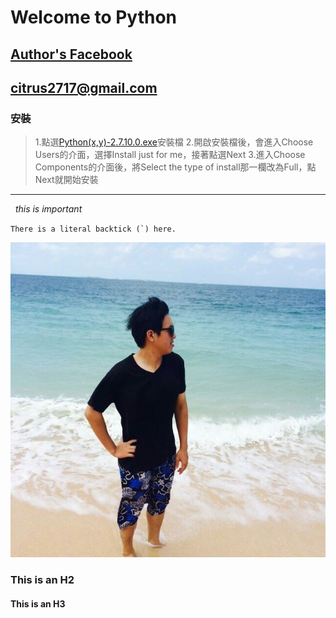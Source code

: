 # Welcome to Python 

## [Author's Facebook](https://www.facebook.com/chen.han.3597 "title")
## <citrus2717@gmail.com>

### 安裝

>1.點選[Python(x,y)-2.7.10.0.exe](http://ftp.ntua.gr/pub/devel/pythonxy/Python(x,y)-2.7.10.0.exe)安裝檔
>2.開啟安裝檔後，會進入Choose Users的介面，選擇Install just for me，接著點選Next
>3.進入Choose Components的介面後，將Select the type of install那一欄改為Full，點Next就開始安裝
---
   *this is important*
  
  ``There is a literal backtick (`) here.``
  
  ![Author](author.jpg)
  

### This is an H2

#### This is an H3
